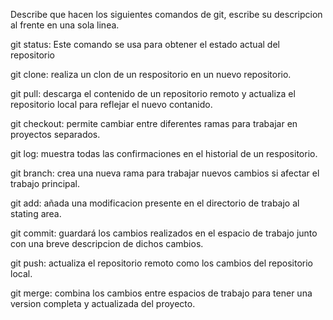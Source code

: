 Describe que hacen los siguientes comandos de git, escribe su descripcion al frente en una sola linea.

git status: Este comando se usa para obtener el estado actual del repositorio

git clone: realiza un clon de un respositorio en un nuevo repositorio.

git pull: descarga el contenido de un repositorio remoto y actualiza el repositorio local para reflejar el nuevo contanido.

git checkout: permite cambiar entre diferentes ramas para trabajar en proyectos separados.

git log: muestra todas las confirmaciones en el historial de un respositorio.

git branch: crea una nueva rama para trabajar nuevos cambios si afectar el trabajo principal.

git add: añada una modificacion presente en el directorio de trabajo al stating area.

git commit: guardará los cambios realizados en el espacio de trabajo junto con una breve descripcion de dichos cambios.

git push: actualiza el repositorio remoto como los cambios del repositorio local.

git merge: combina los cambios entre espacios de trabajo para tener una version completa y actualizada del proyecto.
